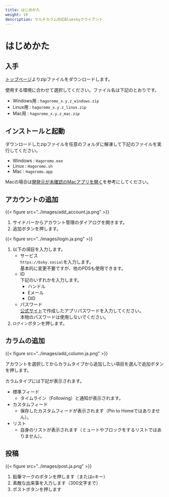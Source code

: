 ```yaml
---
title: はじめかた
weight: 10
description: マルチカラム対応Blueskyクライアント
---
```


# はじめかた

## 入手

[トップページ](/)よりzipファイルをダウンロードします。

使用する環境に合わせて選択してください。ファイル名は下記のとおりです。

- Windows用 : `hagoromo_x.y.z_windows.zip`
- Linux用 : `hagoromo_x.y.z_linux.zip`
- Mac用 : `hagoromo_x.y.z_mac.zip`


## インストールと起動

ダウンロードしたzipファイルを任意のフォルダに解凍して下記のファイルを実行してください。

- Windows : `Hagoromo.exe`
- Linux : `Hagoromo.sh`
- Mac : `Hagoromo.app`

Macの場合は[開発元が未確認のMacアプリを開く](https://support.apple.com/ja-jp/guide/mac-help/mh40616/mac)を参考にしてください。

## アカウントの追加

{{< figure src="../images/add_account.ja.png" >}}

1. サイドバーからアカウント管理のダイアログを開きます。
2. 追加ボタンを押します。

{{< figure src="../images/login.ja.png" >}}

1. 以下の項目を入力します。
   - サービス  
     `https://bsky.social`を入力します。  
     基本的に変更不要ですが、他のPDSも使用できます。
   - ID  
     下記のいずれかを入力します。
     - ハンドル
     - Eメール
     - DID
   - パスワード  
     [公式サイト](https://bsky.app/settings/app-passwords)で作成したアプリパスワードを入力してください。  
     本物のパスワードは使用しないでください。
2. `ログイン`ボタンを押します。

## カラムの追加

{{< figure src="../images/add_column.ja.png" >}}

アカウントを選択してからカラムタイプから追加したい項目を選んで追加ボタンを押します。

カラムタイプには下記が表示されます。

- 標準フィード
  - タイムライン（Following）と通知が表示されます。
- カスタムフィード
  - 保存したカスタムフィードが表示されます（Pin to Homeではありません）。
- リスト
  - 自身のリストが表示されます（ミュートやブロックをするリストではありません）。

## 投稿

{{< figure src="../images/post.ja.png" >}}

1. 鉛筆マークのボタンを押します（または`n`キー）
2. 素敵な出来事を入力します（300文字まで）
3. ポストボタンを押します
